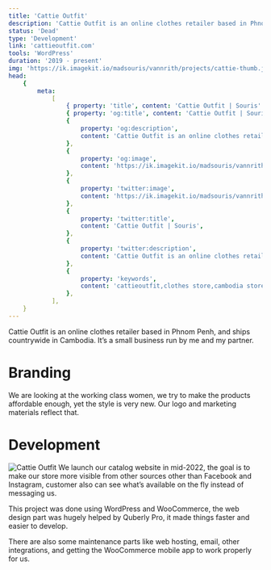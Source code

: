 ```yaml
---
title: 'Cattie Outfit'
description: 'Cattie Outfit is an online clothes retailer based in Phnom Penh, and ships countrywide in Cambodia.'
status: 'Dead'
type: 'Development'
link: 'cattieoutfit.com'
tools: 'WordPress'
duration: '2019 - present'
img: 'https://ik.imagekit.io/madsouris/vannrith/projects/cattie-thumb.jpg?tr=w-600'
head:
    {
        meta:
            [
                { property: 'title', content: 'Cattie Outfit | Souris' },
                { property: 'og:title', content: 'Cattie Outfit | Souris' },
                {
                    property: 'og:description',
                    content: 'Cattie Outfit is an online clothes retailer based in Phnom Penh, and ships countrywide in Cambodia.',
                },
                {
                    property: 'og:image',
                    content: 'https://ik.imagekit.io/madsouris/vannrith/projects/cattie-thumb.jpg?tr=w-600',
                },
                {
                    property: 'twitter:image',
                    content: 'https://ik.imagekit.io/madsouris/vannrith/projects/cattie-thumb.jpg?tr=w-600',
                },
                {
                    property: 'twitter:title',
                    content: 'Cattie Outfit | Souris',
                },
                {
                    property: 'twitter:description',
                    content: 'Cattie Outfit is an online clothes retailer based in Phnom Penh, and ships countrywide in Cambodia.',
                },
                {
                    property: 'keywords',
                    content: 'cattieoutfit,clothes store,cambodia store',
                },
            ],
    }
---
```


Cattie Outfit is an online clothes retailer based in Phnom Penh, and ships countrywide in Cambodia. It’s a small business run by me and my partner.

<!--more-->

# Branding

We are looking at the working class women, we try to make the products affordable enough, yet the style is very new. Our logo and marketing materials reflect that.

# Development

![Cattie Outfit](https://ik.imagekit.io/madsouris/vannrith/projects/cattie-web.png?tr=1200)
We launch our catalog website in mid-2022, the goal is to make our store more visible from other sources other than Facebook and Instagram, customer also can see what’s available on the fly instead of messaging us.

This project was done using WordPress and WooCommerce, the web design part was hugely helped by Quberly Pro, it made things faster and easier to develop.

There are also some maintenance parts like web hosting, email, other integrations, and getting the WooCommerce mobile app to work properly for us.
